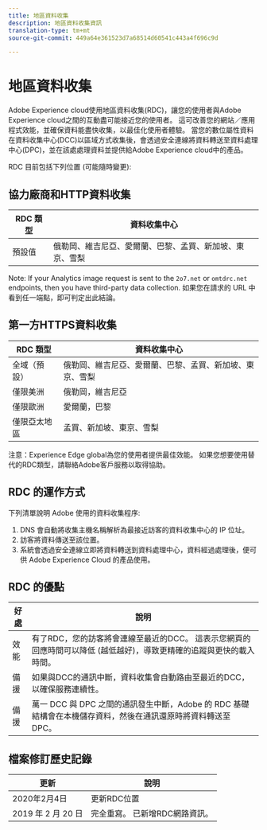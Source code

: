 ```yaml
---
title: 地區資料收集
description: 地區資料收集資訊
translation-type: tm+mt
source-git-commit: 449a64e361523d7a68514d60541c443a4f696c9d

---
```



# 地區資料收集

Adobe Experience cloud使用地區資料收集(RDC)，讓您的使用者與Adobe Experience cloud之間的互動盡可能接近您的使用者。 這可改善您的網站／應用程式效能，並確保資料能盡快收集，以最佳化使用者體驗。 當您的數位屬性資料在資料收集中心(DCC)以區域方式收集後，會透過安全連線將資料轉送至資料處理中心(DPC)，並在該處處理資料並提供給Adobe Experience cloud中的產品。

RDC 目前包括下列位置 (可能隨時變更): 

## 協力廠商和HTTP資料收集

| RDC 類型 | 資料收集中心 |
|---------------------|-------------------|
| 預設值 | 俄勒岡、維吉尼亞、愛爾蘭、巴黎、孟買、新加坡、東京、雪梨 |

Note: If your Analytics image request is sent to the `2o7.net` or `omtdrc.net` endpoints, then you have third-party data collection. 如果您在請求的 URL 中看到任一端點，即可判定出此結論。

## 第一方HTTPS資料收集

| RDC 類型 | 資料收集中心 |
|---------------------|-------------------|
| 全域（預設） | 俄勒岡、維吉尼亞、愛爾蘭、巴黎、孟買、新加坡、東京、雪梨 |
| 僅限美洲 | 俄勒岡，維吉尼亞 |
| 僅限歐洲 | 愛爾蘭，巴黎 |
| 僅限亞太地區 | 孟買、新加坡、東京、雪梨 |

注意：Experience Edge global為您的使用者提供最佳效能。  如果您想要使用替代的RDC類型，請聯絡Adobe客戶服務以取得協助。

## RDC 的運作方式

下列清單說明 Adobe 使用的資料收集程序:

1. DNS 會自動將收集主機名稱解析為最接近訪客的資料收集中心的 IP 位址。
1. 訪客將資料傳送至該位置。
1. 系統會透過安全連線立即將資料轉送到資料處理中心，資料經過處理後，便可供 Adobe Experience Cloud 的產品使用。

## RDC 的優點

| 好處 | 說明 |
|---------|-----------|
| 效能 | 有了RDC，您的訪客將會連線至最近的DCC。 這表示您網頁的回應時間可以降低 (越低越好)，導致更精確的追蹤與更快的載入時間。 |
| 備援 | 如果與DCC的通訊中斷，資料收集會自動路由至最近的DCC，以確保服務連續性。 |
| 備援 | 萬一 DCC 與 DPC 之間的通訊發生中斷，Adobe 的 RDC 基礎結構會在本機儲存資料，然後在通訊還原時將資料轉送至 DPC。 |

## 檔案修訂歷史記錄

| 更新 | 說明 |
|--------|---------|
| 2020年2月4日 | 更新RDC位置 |
| 2019 年 2 月 20 日 | 完全重寫。 已新增RDC網路資訊。 |
